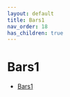 ```yaml
---
layout: default
title: Bars1
nav_order: 18
has_children: true
---
```


# Bars1

- [Bars1](bars1.md)
